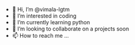 - 👋 Hi, I’m @vimala-lgtm
- 👀 I’m interested in coding
- 🌱 I’m currently learning python 
- 💞️ I’m looking to collaborate on a projects soon
- 📫 How to reach me ...

<!---
vimala-lgtm/vimala-lgtm is a ✨ special ✨ repository because its `README.md` (this file) appears on your GitHub profile.
You can click the Preview link to take a look at your changes.
--->

